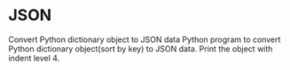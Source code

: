 # JSON
Convert Python dictionary object to JSON data
Python program to convert Python dictionary object(sort by key) to JSON data. Print the object with indent level 4.
